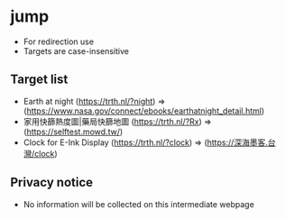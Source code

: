 # jump

- For redirection use
- Targets are case-insensitive

## Target list

- Earth at night (https://trth.nl/?night) => (https://www.nasa.gov/connect/ebooks/earthatnight_detail.html)
- 家用快篩熱度圖|藥局快篩地圖 (https://trth.nl/?Rx) => (https://selftest.mowd.tw/)
- Clock for E-Ink Display (https://trth.nl/?clock) => (https://深海墨客.台灣/clock)

## Privacy notice

- No information will be collected on this intermediate webpage
